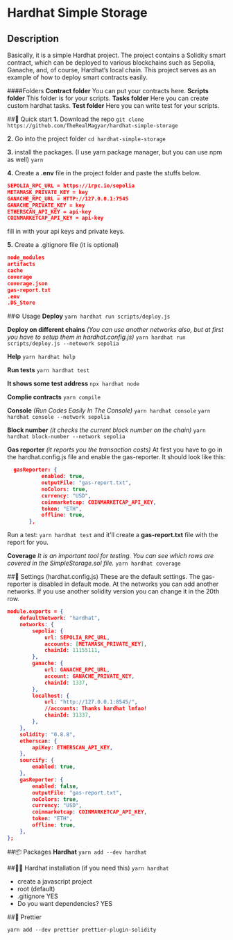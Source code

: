 # Hardhat Simple Storage

## Description

Basically, it is a simple Hardhat project. The project contains a Solidity smart contract, which can be deployed to various blockchains such as Sepolia, Ganache, and, of course, Hardhat’s local chain. This project serves as an example of how to deploy smart contracts easily.

####Folders
**Contract folder**
You can put your contracts here.
**Scripts folder**
This folder is for your scripts.
**Tasks folder**
Here you can create custom hardhat tasks.
**Test folder**
Here you can write test for your scripts.

##👋 Quick start
**1.** Download the repo
`git clone https://github.com/TheRealMagyar/hardhat-simple-storage`

**2.** Go into the project folder
`cd hardhat-simple-storage`

**3.** install the packages. (I use yarn package manager, but you can use npm as well)
`yarn`

**4.** Create a **.env** file in the project folder and paste the stuffs below.

```json
SEPOLIA_RPC_URL = https://1rpc.io/sepolia
METAMASK_PRIVATE_KEY = key
GANACHE_RPC_URL = HTTP://127.0.0.1:7545
GANACHE_PRIVATE_KEY = key
ETHERSCAN_API_KEY = api-key
COINMARKETCAP_API_KEY = api-key
```

fill in with your api keys and private keys.

**5.** Create a .gitignore file (it is optional)

```json
node_modules
artifacts
cache
coverage
coverage.json
gas-report.txt
.env
.DS_Store
```

##⚙️ Usage
**Deploy**
`yarn hardhat run scripts/deploy.js`

**Deploy on different chains**
_(You can use another networks also, but at first you have to setup them in hardhat.config.js)_
`yarn hardhat run scripts/deploy.js --netowork sepolia`

**Help**
`yarn hardhat help`

**Run tests**
`yarn hardhat test`

**It shows some test address**
`npx hardhat node`

**Complie contracts**
`yarn compile`

**Console**
_(Run Codes Easily In The Console)_
`yarn hardhat console`
`yarn hardhat console --network sepolia`

**Block number**
_(it checks the current block number on the chain)_
`yarn hardhat block-number --network sepolia`

**Gas reporter**
_(it reports you the transaction costs)_
At first you have to go in the hardhat.config.js file and enable the gas-reporter.
It should look like this:

```json
  gasReporter: {
           enabled: true,
           outputFile: "gas-report.txt",
           noColors: true,
           currency: "USD",
           coinmarketcap: COINMARKETCAP_API_KEY,
           token: "ETH",
           offline: true,
       },
```

Run a test: `yarn hardhat test` and it'll create a **gas-report.txt** file with the report for you.

**Coverage**
_It is an important tool for testing. You can see which rows are covered in the SimpleStorage.sol file._
`yarn hardhat coverage`

##🔧 Settings (hardhat.config.js)
These are the default settings. The gas-reporter is disabled in default mode.
At the networks you can add another networks.
If you use another solidity version you can change it in the 20th row.

```json
module.exports = {
    defaultNetwork: "hardhat",
    networks: {
        sepolia: {
            url: SEPOLIA_RPC_URL,
            accounts: [METAMASK_PRIVATE_KEY],
            chainId: 11155111,
        },
        ganache: {
            url: GANACHE_RPC_URL,
            account: GANACHE_PRIVATE_KEY,
            chainId: 1337,
        },
        localhost: {
            url: "http://127.0.0.1:8545/",
            //accounts: Thanks hardhat lmfao!
            chainId: 31337,
        },
    },
    solidity: "0.8.8",
    etherscan: {
        apiKey: ETHERSCAN_API_KEY,
    },
    sourcify: {
        enabled: true,
    },
    gasReporter: {
        enabled: false,
        outputFile: "gas-report.txt",
        noColors: true,
        currency: "USD",
        coinmarketcap: COINMARKETCAP_API_KEY,
        token: "ETH",
        offline: true,
    },
};
```

##📦 Packages
**Hardhat**
`yarn add --dev hardhat`

##👷‍♀️ Hardhat installation (if you need this)
`yarn hardhat`

-   create a javascript project
-   root (default)
-   .gitignore YES
-   Do you want dependencies? YES

##🍓 Prettier

`yarn add --dev prettier prettier-plugin-solidity`
